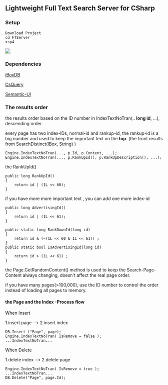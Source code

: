 ## Lightweight Full Text Search Server for CSharp

### Setup

```
Download Project
cd FTServer
xsp4
```


![](https://github.com/iboxdb/ftserver/raw/master/FTServer/web/css/fts2.png)

### Dependencies
[iBoxDB](http://www.iboxdb.com/)

[CsQuery](https://github.com/jamietre/CsQuery)

[Semantic-UI](http://semantic-ui.com/)



### The results order
the results order based on the ID number in IndexTextNoTran(.. **long id**, ...),  descending order.

every page has two index-IDs, normal-id and rankup-id, the rankup-id is a big number and used to keep the important text on the **top**.  (the front results from SearchDistinct(IBox, String) )
````
Engine.IndexTextNoTran(..., p.Id, p.Content, ...);
Engine.IndexTextNoTran(..., p.RankUpId(), p.RankUpDescription(), ...);
````					

the RankUpId()
````
public long RankUpId()
{
    return id | (1L << 60);
}
````

if you have more more important text , you can add one more index-id
````
public long AdvertisingId()
{
    return id | (1L << 61);
}
````
````
public static long RankDownId(long id)
{
    return id & (~(1L << 60 & 1L << 61)) ;
}
public static bool IsAdvertisingId(long id)
{
    return id > (1L << 61) ;
}
````		


the Page.GetRandomContent() method is used to keep the Search-Page-Content always changing, doesn't affect the real page order.

if you have many pages(>100,000),  use the ID number to control the order instead of loading all pages to memory.


#### the Page and the Index -Process flow

When Insert

1.insert page --> 2.insert index
````
DB.Insert ("Page", page);
Engine.IndexTextNoTran( IsRemove = false );
...IndexTextNoTran...
````


When Delete  

1.delete index --> 2.delete page
````
Engine.IndexTextNoTran( IsRemove = true );
...IndexTextNoTran...
DB.Delete("Page", page.Id);
````				



